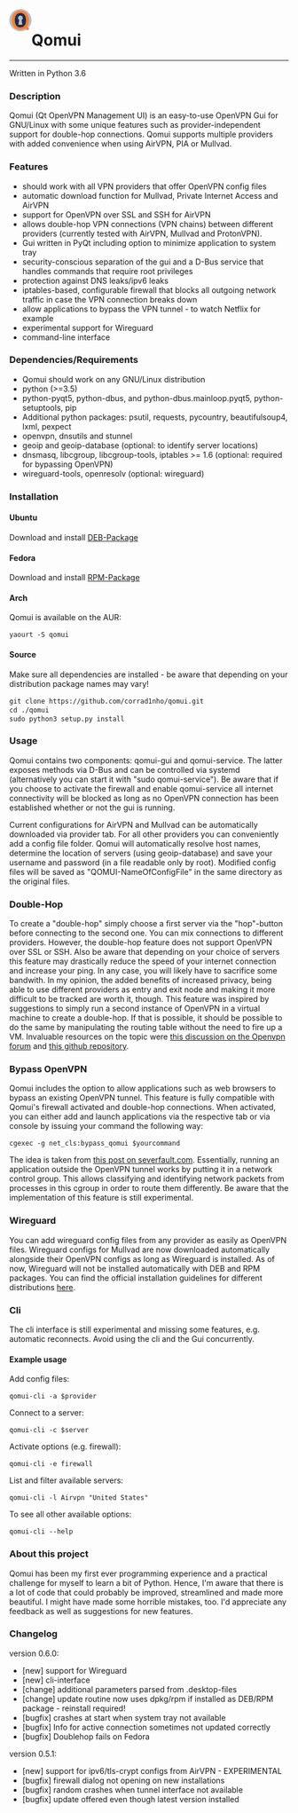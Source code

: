 <img align="left" src="resources/qomui.png" width=40> 


# Qomui

--------------------
Written in Python 3.6

### Description
Qomui (Qt OpenVPN Management UI) is an easy-to-use OpenVPN Gui for GNU/Linux with some unique features such as provider-independent support for double-hop connections. Qomui supports multiple providers with added convenience when using AirVPN, PIA or Mullvad. 

### Features
- should work with all VPN providers that offer OpenVPN config files
- automatic download function for Mullvad, Private Internet Access and AirVPN 
- support for OpenVPN over SSL and SSH for AirVPN
- allows double-hop VPN connections (VPN chains) between different providers (currently tested with AirVPN, Mullvad and ProtonVPN). 
- Gui written in PyQt including option to minimize application to system tray 
- security-conscious separation of the gui and a D-Bus service that handles commands that require root privileges
- protection against DNS leaks/ipv6 leaks
- iptables-based, configurable firewall that blocks all outgoing network traffic in case the VPN connection breaks down
- allow applications to bypass the VPN tunnel - to watch Netflix for example
- experimental support for Wireguard
- command-line interface

### Dependencies/Requirements
- Qomui should work on any GNU/Linux distribution 
- python (>=3.5)
- python-pyqt5, python-dbus, and python-dbus.mainloop.pyqt5, python-setuptools, pip 
- Additional python packages: psutil, requests, pycountry, beautifulsoup4, lxml, pexpect
- openvpn, dnsutils and stunnel
- geoip and geoip-database (optional: to identify server locations)
- dnsmasq, libcgroup, libcgroup-tools, iptables >= 1.6 (optional: required for bypassing OpenVPN)
- wireguard-tools, openresolv (optional: wireguard)

### Installation

#### Ubuntu

Download and install [DEB-Package](https://github.com/corrad1nho/qomui/releases/download/v0.6.0/qomui-0.6.0-amd64.deb)

#### Fedora

Download and install [RPM-Package](https://github.com/corrad1nho/qomui/releases/download/v0.6.0/qomui-0.6.0-1.x86_64.rpm)

#### Arch

Qomui is available on the AUR:

```
yaourt -S qomui
```

#### Source

Make sure all dependencies are installed - be aware that depending on your distribution package names may vary!

```
git clone https://github.com/corrad1nho/qomui.git
cd ./qomui
sudo python3 setup.py install
```


### Usage
Qomui contains two components: qomui-gui and qomui-service. The latter exposes methods via D-Bus and can be controlled via systemd (alternatively you can start it with "sudo qomui-service"). Be aware that if you choose to activate the firewall and enable qomui-service all internet connectivity will be blocked as long as no OpenVPN connection has been established whether or not the gui is running. 

Current configurations for AirVPN and Mullvad can be automatically downloaded via provider tab. For all other providers you can conveniently add a config file folder. Qomui will automatically resolve host names, determine the location of servers (using geoip-database) and save your username and password (in a file readable only by root). Modified config files will be saved as "QOMUI-NameOfConfigFile" in the same directory as the original files. 

### Double-Hop
To create a "double-hop" simply choose a first server via the "hop"-button before connecting to the second one. You can mix connections to different providers. However, the double-hop feature does not support OpenVPN over SSL or SSH. Also be aware that depending on your choice of servers this feature may drastically reduce the speed of your internet connection and increase your ping. In any case, you will likely have to sacrifice some bandwith. In my opinion, the added benefits of increased privacy, being able to use different providers as entry and exit node and making it more difficult to be tracked are worth it, though. This feature was inspired by suggestions to simply run a second instance of OpenVPN in a virtual machine to create a double-hop. If that is possible, it should be possible to do the same by manipulating the routing table without the need to fire up a VM. Invaluable resources on the topic were [this discussion on the Openvpn forum](https://forums.openvpn.net/viewtopic.php?f=15&t=7483) and [this github repository](https://github.com/TomAshley303/VPN-Chain). 

### Bypass OpenVPN
Qomui includes the option to allow applications such as web browsers to bypass an existing OpenVPN tunnel. This feature is fully compatible with Qomui's firewall activated and double-hop connections. When activated, you can either add and launch applications via the respective tab or via console by issuing your command the following way:

```
cgexec -g net_cls:bypass_qomui $yourcommand
```
The idea is taken from [this post on severfault.com](https://serverfault.com/questions/669430/how-to-bypass-openvpn-per-application/761780#761780). Essentially, running an application outside the OpenVPN tunnel works by putting it in a network control group. This allows classifying and identifying network packets from processes in this cgroup in order to route them differently. Be aware that the implementation of this feature is still experimental. 

### Wireguard
You can add wireguard config files from any provider as easily as OpenVPN files. Wireguard configs for Mullvad are now downloaded automatically alongside their OpenVPN configs as long as Wireguard is installed. As of now, Wireguard will not be installed automatically with DEB and RPM packages. You can find the official installation guidelines for different distributions [here](https://www.wireguard.com/install/).

### Cli
The cli interface is still experimental and missing some features, e.g. automatic reconnects. Avoid using the cli and the Gui concurrently. 

#### Example usage

Add config files:
```
qomui-cli -a $provider
```
Connect to a server:
```
qomui-cli -c $server
```
Activate options (e.g. firewall):
```
qomui-cli -e firewall
```
List and filter available servers:
```
qomui-cli -l Airvpn "United States"
```
To see all other available options:
```
qomui-cli --help
```

### About this project
Qomui has been my first ever programming experience and a practical challenge for myself to learn a bit of Python. Hence, I'm aware that there is a lot of code that could probably be improved, streamlined and made more beautiful. I might have made some horrible mistakes, too. I'd appreciate any feedback as well as suggestions for new features.

### Changelog
version 0.6.0:
- [new] support for Wireguard
- [new] cli-interface
- [change] additional parameters parsed from .desktop-files
- [change] update routine now uses dpkg/rpm if installed as DEB/RPM package - reinstall required!
- [bugfix] crashes at start when system tray not available
- [bugfix] Info for active connection sometimes not updated correctly 
- [bugfix] Doublehop fails on Fedora 

version 0.5.1:
- [new] support for ipv6/tls-crypt configs from AirVPN - EXPERIMENTAL
- [bugfix] firewall dialog not opening on new installations
- [bugfix] random crashes when tunnel interface not available
- [bugfix] update offered even though latest version installed


